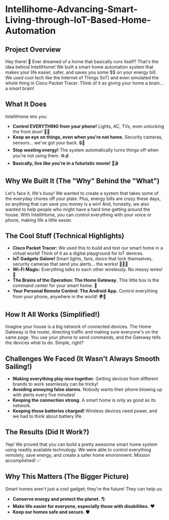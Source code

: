 # Intellihome-Advancing-Smart-Living-through-IoT-Based-Home-Automation
## Project Overview

Hey there! 👋 Ever dreamed of a home that basically runs itself? That's the idea behind IntelliHome! We built a smart home automation system that makes your life easier, safer, and saves you some $$ on your energy bill. We used cool tech like the Internet of Things (IoT) and even simulated the whole thing in Cisco Packet Tracer. Think of it as giving your home a brain... a *smart* brain!

## What It Does

IntelliHome lets you:

*   **Control EVERYTHING from your phone!** Lights, AC, TVs, even unlocking the front door! 📱✨
*   **Keep an eye on things, even when you're not home.** Security cameras, sensors... we've got your back. 🔒👀
*   **Stop wasting energy!** The system automatically turns things off when you're not using them. ♻️💰
*   **Basically, live like you're in a futuristic movie!** 🚀🎬

## Why We Built It (The "Why" Behind the "What")

Let's face it, life's busy! We wanted to create a system that takes some of the everyday chores off your plate. Plus, energy bills are crazy these days, so anything that can save you money is a win! And, honestly, we also wanted to help people who might have a hard time getting around the house. With IntelliHome, you can control everything with your voice or phone, making life a little easier.

## The Cool Stuff (Technical Highlights)

*   **Cisco Packet Tracer:** We used this to build and test our smart home in a virtual world! Think of it as a digital playground for IoT devices.
*   **IoT Gadgets Galore!** Smart lights, fans, doors that lock themselves, security cameras that send you alerts... the works! 🚪🚨💡
*   **Wi-Fi Magic:** Everything talks to each other wirelessly. No messy wires! 📡
*   **The Brains of the Operation: The Home Gateway.** This little box is the command center for your smart home. 🧠
*   **Your Personal Remote Control: The Android App.** Control everything from your phone, anywhere in the world! 🌍📲

## How It All Works (Simplified!)

Imagine your house is a big network of connected devices. The Home Gateway is the router, directing traffic and making sure everyone's on the same page. You use your phone to send commands, and the Gateway tells the devices what to do. Simple, right?

## Challenges We Faced (It Wasn't Always Smooth Sailing!)

*   **Making everything play nice together.** Getting devices from different brands to work seamlessly can be tricky!
*   **Avoiding annoying false alarms.** Nobody wants their phone blowing up with alerts every five minutes!
*   **Keeping the connection strong.** A smart home is only as good as its network.
*   **Keeping those batteries charged!** Wireless devices need power, and we had to think about battery life.

## The Results (Did It Work?)

Yep! We proved that you can build a pretty awesome smart home system using readily available technology. We were able to control everything remotely, save energy, and create a safer home environment. Mission accomplished! ✅

## Why This Matters (The Bigger Picture)

Smart homes aren't just a cool gadget; they're the future! They can help us:

*   **Conserve energy and protect the planet.** 🌎
*   **Make life easier for everyone, especially those with disabilities.** ❤️
*   **Keep our homes safe and secure.** 🛡️
